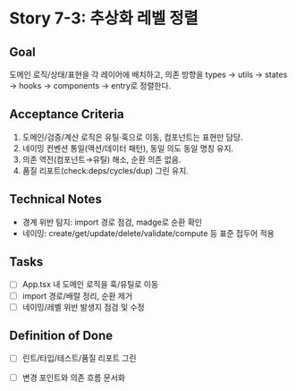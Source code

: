# Story 7-3: 추상화 레벨 정렬

## Goal

도메인 로직/상태/표현을 각 레이어에 배치하고, 의존 방향을 types → utils → states → hooks → components → entry로 정렬한다.

## Acceptance Criteria

1. 도메인/검증/계산 로직은 유틸·훅으로 이동, 컴포넌트는 표현만 담당.
2. 네이밍 컨벤션 통일(액션/데이터 패턴), 동일 의도 동일 명칭 유지.
3. 의존 역전(컴포넌트→유틸) 해소, 순환 의존 없음.
4. 품질 리포트(check:deps/cycles/dup) 그린 유지.

## Technical Notes

- 경계 위반 탐지: import 경로 점검, madge로 순환 확인
- 네이밍: create/get/update/delete/validate/compute 등 표준 접두어 적용

## Tasks

- [ ] App.tsx 내 도메인 로직을 훅/유틸로 이동
- [ ] import 경로/배럴 정리, 순환 제거
- [ ] 네이밍/레벨 위반 발생지 점검 및 수정

## Definition of Done

- [ ] 린트/타입/테스트/품질 리포트 그린
- [ ] 변경 포인트와 의존 흐름 문서화


